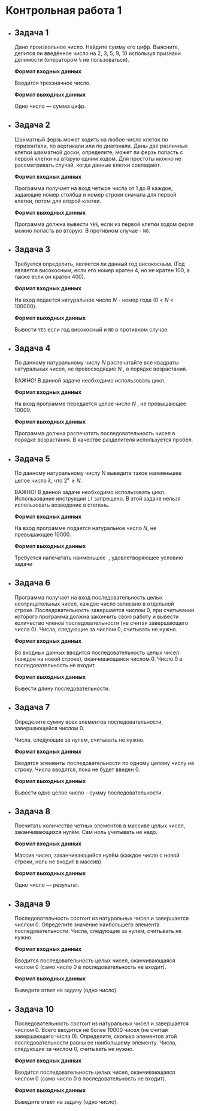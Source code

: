# Контрольная работа 1

- ## Задача 1

  Дано произвольное число. Найдите сумму его цифр. Выясните, делится ли введённое число на 2, 3, 5, 9, 10 используя признаки делимости (оператором `%` не пользоваться).

  **Формат входных данных**

  Вводится трехзначное число.

  **Формат выходных данных**

  Одно число — сумма цифр.

- ## Задача 2

  Шахматный ферзь может ходить на любое число клеток по горизонтали, по вертикали или по диагонали. Даны две различные клетки шахматной доски, определите, может ли ферзь попасть с первой клетки на вторую одним ходом. Для простоты можно не рассматривать случай, когда данные клетки совпадают.

  **Формат входных данных**

  Программа получает на вход четыре числа от 1 до 8 каждое, задающие номер столбца и номер строки сначала для первой клетки, потом для второй клетки.

  **Формат выходных данных**

  Программа должна вывести `YES`, если из первой клетки ходом ферзя можно попасть во вторую. В противном случае - `NO`.

- ## Задача 3

  Требуется определить, является ли данный год високосным. (Год является високосным, если его номер кратен 4, но не кратен 100, а также если он кратен 400).

  **Формат входных данных**

  На вход подается натуральное число $N$ - номер года (0 < $N$ < 100000).

  **Формат выходных данных**

  Вывести `YES` если год високосный и `NO` в противном случае.

- ## Задача 4

  По данному натуральному числу $N$ распечатайте все квадраты натуральных чисел, не превосходящие $N$ , в порядке возрастания.

  ВАЖНО! В данной задаче необходимо использовать цикл.

  **Формат входных данных**

  На вход программе передается целое число $N$ , не превышающее 10000.

  **Формат выходных данных**

  Программа должна распечатать последовательность чисел в порядке возрастания. В качестве разделителя используется пробел.

- ## Задача 5

  По данному натуральному числу N выведите такое наименьшее целое число $k$, что  $2^k \geqslant N$.

  ВАЖНО! В данной задаче необходимо использовать цикл. Использование инструкции `if` запрещено. В этой задаче нельзя использовать возведение в степень.

  **Формат входных данных**

  На вход программе подается натуральное число $N$, не превышающее 10000.

  **Формат выходных данных**

  Требуется напечатать наименьшее ﻿﻿ , удовлетворяющее условию задачи

- ## Задача 6

  Программа получает на вход последовательность целых неотрицательных чисел, каждое число записано в отдельной строке. Последовательность завершается числом 0, при считывании которого программа должна закончить свою работу и вывести количество членов последовательности (не считая завершающего числа 0). Числа, следующие за числом 0, считывать не нужно.

  **Формат входных данных**

  Во входных данных вводится последовательность целых чисел (каждое на новой строке), оканчивающаяся числом 0. Число 0 в последовательность не входит.

  **Формат выходных данных**

  Вывести длину последовательности.

- ## Задача 7

  Определите сумму всех элементов последовательности, завершающейся числом 0.

  Числа, следующие за нулем, считывать не нужно.

  **Формат входных данных**

  Вводятся элементы последовательности по одному целому числу на строку. Числа вводятся, пока не будет введен 0.

  **Формат выходных данных**

  Вывести одно целое число - сумму последовательности.

- ## Задача 8

  Посчитать количество четных элементов в массиве целых чисел, заканчивающихся нулём. Сам ноль учитывать не надо.

  **Формат входных данных**

  Массив чисел, заканчивающийся нулём (каждое число с новой строки, ноль не входит в массив)

  **Формат выходных данных**

  Одно число — результат.

- ## Задача 9

  Последовательность состоит из натуральных чисел и завершается числом 0. Определите значение наибольшего элемента последовательности. Числа, следующие за нулем, считывать не нужно.

  **Формат входных данных**

  Вводится последовательность целых чисел, оканчивающаяся числом 0 (само число 0 в последовательность не входит).

  **Формат выходных данных**

  Выведите ответ на задачу (одно число).

- ## Задача 10

  Последовательность состоит из натуральных чисел и завершается числом 0. Всего вводится не более 10000 чисел (не считая завершающего числа 0). Определите, сколько элементов этой последовательности равны ее наибольшему элементу. Числа, следующие за числом 0, считывать не нужно.

  **Формат входных данных**

  Вводится последовательность целых чисел, оканчивающаяся числом 0 (само число 0 в последовательность не входит).

  **Формат выходных данных**

  Выведите ответ на задачу (одно число).


